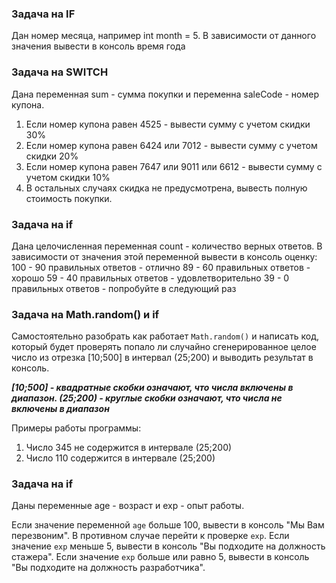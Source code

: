 ### Задача на IF

Дан номер месяца, например int month = 5. В зависимости от данного значения вывести в консоль время года

### Задача на SWITCH

Дана переменная sum - сумма покупки и переменна saleCode - номер купона.
1. Если номер купона равен 4525 - вывести сумму с учетом скидки 30%
2. Если номер купона равен 6424 или 7012 - вывести сумму с учетом скидки 20%
3. Если номер купона равен 7647 или 9011 или 6612 - вывести сумму с учетом скидки 10%
4. В остальных случаях скидка не предусмотрена, вывесть полную стоимость покупки.



### Задача на if

Дана целочисленная переменная count - количество верных ответов.
В зависимости от значения этой переменной вывести в консоль оценку:
100 - 90 правильных ответов - отлично
89 - 60 правильных ответов - хорошо
59 - 40 правильных ответов - удовлетворительно
39 - 0 правильных ответов - попробуйте в следующий раз



### Задача на Math.random() и if

Самостоятельно разобрать как работает `Math.random()` и написать код, который будет проверять попало ли случайно 
сгенерированное целое число из отрезка [10;500] в интервал (25;200) и выводить результат в консоль.

***[10;500] - квадратные скобки означают, что числа включены в диапазон. (25;200) - круглые скобки означают, что числа не включены в диапазон***

Примеры работы программы:
1. Число 345 не содержится в интервале (25;200)
2. Число 110 содержится в интервале (25;200)



### Задача на if

Даны переменные age - возраст и exp - опыт работы.

Если значение переменной `age` больше 100, вывести в консоль "Мы Вам перезвоним". 
В противном случае перейти к проверке `exp`. Если значение `exp` меньше 5, вывести в консоль "Вы подходите на должность стажера". 
Если значение `exp` больше или равно 5, вывести в консоль "Вы подходите на должность разработчика".

